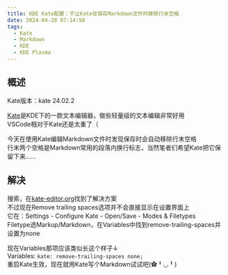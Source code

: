 ```yaml
---
title: KDE Kate配置：不让Kate在保存Markdown文件时移除行末空格
date: 2024-04-28 07:14:58
tags:
  - Kate
  - Markdown
  - KDE
  - KDE Plasma
---
```


## 概述
Kate版本：kate 24.02.2

[Kate](https://kate-editor.org/zh-cn/)是KDE下的一款文本编辑器，做些轻量级的文本编辑非常好用  
VSCode相对于Kate还是太重了（

今天在使用Kate编辑Markdown文件时发现保存时会自动移除行末空格  
行末两个空格是Markdown常用的段落内换行标志，当然笔者们希望Kate把它保留下来……

<!-- more -->

## 解决
搜索，在[kate-editor.org](https://kate-editor.org/2012/10/27/remove-trailing-spaces/)找到了解决方案  
不过现在Remove trailing spaces选项并不会直接显示在设置界面上  
它在：Settings - Configure Kate - Open/Save - Modes & Filetypes  
Filetype选Markup/Markdown，在Variables中找到remove-trailing-spaces并设置为none

现在Variables那项应该类似长这个样子↓  
Variables: `kate: remove-trailing-spaces none;`  
重启Kate生效，现在就用Kate写个Markdown试试吧(✿╹◡╹)
